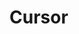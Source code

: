 <script setup>
import TokensTable from '../../src/components/tokens/TokensTable.vue';
import tokens from '@wikimedia/codex-design-tokens/dist/index.json';
</script>

# Cursor

<TokensTable
	:tokens="tokens.cursor"
	token-demo="CdxDocsTokenDemo"
	css-property="cursor"
	demo-class="cdx-docs-cursor-demo"
/>
